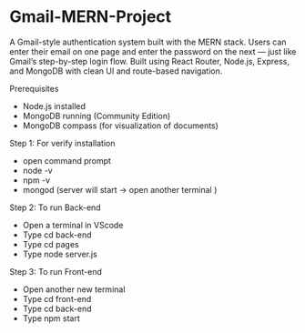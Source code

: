 # Gmail-MERN-Project
A Gmail-style authentication system built with the MERN stack. Users can enter their email on one page and enter the password on the next — just like Gmail’s step-by-step login flow. Built using React Router, Node.js, Express, and MongoDB with clean UI and route-based navigation.


Prerequisites

  * Node.js installed
  * MongoDB running (Community Edition)
  * MongoDB compass (for visualization of documents)

Step 1: For verify installation

  * open command prompt
  * node -v
  * npm -v
  * mongod (server will start -> open another terminal )

Step 2: To run Back-end

  * Open a terminal in VScode
  * Type cd back-end
  * Type cd pages
  * Type node server.js

Step 3: To run Front-end

  * Open another new terminal
  * Type cd front-end
  * Type cd back-end
  * Type npm start
